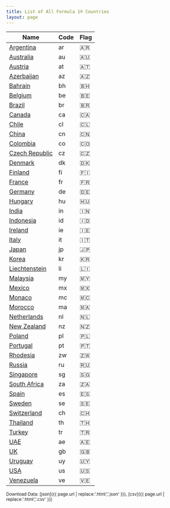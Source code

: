 ```yaml
---
title: List of All Formula 1® Countries
layout: page
---
```


| Name | Code | Flag |
|--|--|--|
| [Argentina](/f1/countries/ar) | ar | 🇦🇷 |
| [Australia](/f1/countries/au) | au | 🇦🇺 |
| [Austria](/f1/countries/at) | at | 🇦🇹 |
| [Azerbaijan](/f1/countries/az) | az | 🇦🇿 |
| [Bahrain](/f1/countries/bh) | bh | 🇧🇭 |
| [Belgium](/f1/countries/be) | be | 🇧🇪 |
| [Brazil](/f1/countries/br) | br | 🇧🇷 |
| [Canada](/f1/countries/ca) | ca | 🇨🇦 |
| [Chile](/f1/countries/cl) | cl | 🇨🇱 |
| [China](/f1/countries/cn) | cn | 🇨🇳 |
| [Colombia](/f1/countries/co) | co | 🇨🇴 |
| [Czech Republic](/f1/countries/cz) | cz | 🇨🇿 |
| [Denmark](/f1/countries/dk) | dk | 🇩🇰 |
| [Finland](/f1/countries/fi) | fi | 🇫🇮 |
| [France](/f1/countries/fr) | fr | 🇫🇷 |
| [Germany](/f1/countries/de) | de | 🇩🇪 |
| [Hungary](/f1/countries/hu) | hu | 🇭🇺 |
| [India](/f1/countries/in) | in | 🇮🇳 |
| [Indonesia](/f1/countries/id) | id | 🇮🇩 |
| [Ireland](/f1/countries/ie) | ie | 🇮🇪 |
| [Italy](/f1/countries/it) | it | 🇮🇹 |
| [Japan](/f1/countries/jp) | jp | 🇯🇵 |
| [Korea](/f1/countries/kr) | kr | 🇰🇷 |
| [Liechtenstein](/f1/countries/li) | li | 🇱🇮 |
| [Malaysia](/f1/countries/my) | my | 🇲🇾 |
| [Mexico](/f1/countries/mx) | mx | 🇲🇽 |
| [Monaco](/f1/countries/mc) | mc | 🇲🇨 |
| [Morocco](/f1/countries/ma) | ma | 🇲🇦 |
| [Netherlands](/f1/countries/nl) | nl | 🇳🇱 |
| [New Zealand](/f1/countries/nz) | nz | 🇳🇿 |
| [Poland](/f1/countries/pl) | pl | 🇵🇱 |
| [Portugal](/f1/countries/pt) | pt | 🇵🇹 |
| [Rhodesia](/f1/countries/zw) | zw | 🇿🇼 |
| [Russia](/f1/countries/ru) | ru | 🇷🇺 |
| [Singapore](/f1/countries/sg) | sg | 🇸🇬 |
| [South Africa](/f1/countries/za) | za | 🇿🇦 |
| [Spain](/f1/countries/es) | es | 🇪🇸 |
| [Sweden](/f1/countries/se) | se | 🇸🇪 |
| [Switzerland](/f1/countries/ch) | ch | 🇨🇭 |
| [Thailand](/f1/countries/th) | th | 🇹🇭 |
| [Turkey](/f1/countries/tr) | tr | 🇹🇷 |
| [UAE](/f1/countries/ae) | ae | 🇦🇪 |
| [UK](/f1/countries/gb) | gb | 🇬🇧 |
| [Uruguay](/f1/countries/uy) | uy | 🇺🇾 |
| [USA](/f1/countries/us) | us | 🇺🇸 |
| [Venezuela](/f1/countries/ve) | ve | 🇻🇪 |

<small>Download Data: [json]({{ page.url | replace:'.html','.json' }}), [csv]({{ page.url | replace:'.html','.csv' }})</small>

